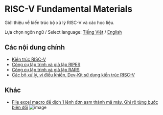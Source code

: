 # RISC-V Fundamental Materials

Giới thiệu về kiến trúc bộ xử lý RISC-V và các học liệu.

Lựa chọn ngôn ngữ / Select language: [Tiếng Việt](./README.md) / [English](./README.en.md)


## Các nội dung chính

- [Kiến trúc RISC-V](RISC-V.vi.md)
- [Công cụ lập trình và giả lập RIPES](RIPES.vi.md)
- [Công cụ lập trình và giả lập RARS](RARS.vi.md)
- [Các bộ xử lý, vi điều khiển, Dev-Kit sử dụng kiến trúc RISC-V](https://neittien0110.github.io/MCU)

## Khác

- [File excel macro để dịch 1 lệnh đơn asm thành mã máy. Ghi rõ từng bước biến đổi](risc-v-design.xlsm)
  ![image](https://github.com/user-attachments/assets/ce037f8e-817c-4d4a-a0c7-4341c1100c25)

